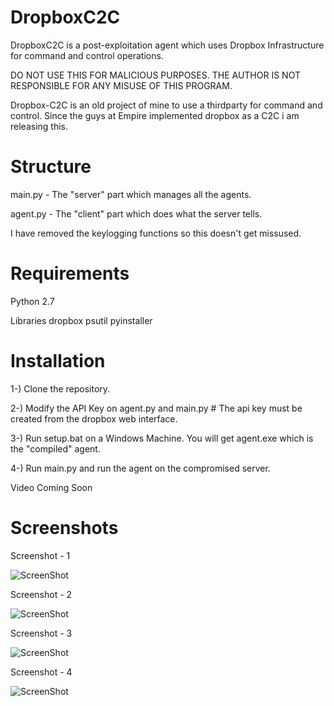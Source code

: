 # DropboxC2C
DropboxC2C is a post-exploitation agent which uses Dropbox Infrastructure for command and control operations.

DO NOT USE THIS FOR MALICIOUS PURPOSES. THE AUTHOR IS NOT RESPONSIBLE FOR ANY MISUSE OF THIS PROGRAM.

Dropbox-C2C is an old project of mine to use a thirdparty for command and control. Since the guys at Empire implemented dropbox as a C2C i am releasing this.

# Structure


main.py - The "server" part which manages all the agents.

agent.py - The "client" part which does what the server tells.

I have removed the keylogging functions so this doesn't get missused.

# Requirements

Python 2.7


Libraries
dropbox 
psutil
pyinstaller

# Installation

1-) Clone the repository.

2-) Modify the API Key on agent.py and main.py # The api key must be created from the dropbox web interface.

3-) Run setup.bat on a Windows Machine. You will get agent.exe which is the "compiled" agent.

4-) Run main.py and run the agent on the compromised server.

Video Coming Soon

# Screenshots

Screenshot - 1

![ScreenShot](https://raw.github.com/0x09AL/DropboxC2C/master/screenshots/Screenshot-1.png)


Screenshot - 2

![ScreenShot](https://raw.github.com/0x09AL/DropboxC2C/master/screenshots/Screenshot-2.png)


Screenshot - 3

![ScreenShot](https://raw.github.com/0x09AL/DropboxC2C/master/screenshots/Screenshot-3.png)


Screenshot - 4

![ScreenShot](https://raw.github.com/0x09AL/DropboxC2C/master/screenshots/Screenshot-4.png)
